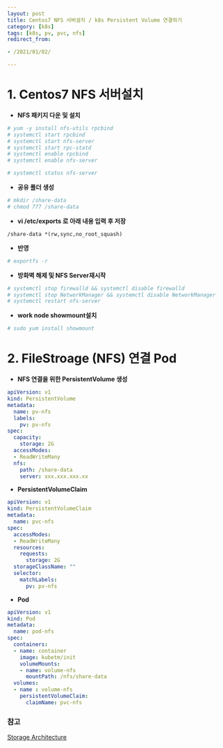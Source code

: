 ```yaml
---
layout: post 
title: Centos7 NFS 서버설치 / k8s Persistent Volume 연결하기 
category: [k8s]
tags: [k8s, pv, pvc, nfs]
redirect_from:

- /2021/01/02/

---
```


# 1. Centos7 **NFS 서버설치**

- **NFS 패키지 다운 및 설치**

```bash
# yum -y install nfs-utils rpcbind
# systemctl start rpcbind
# systemctl start nfs-server
# systemctl start rpc-statd
# systemctl enable rpcbind
# systemctl enable nfs-server
```

```bash
# systemctl status nfs-server
```

- **공유 폴더 생성**

```bash
# mkdir /share-data
# chmod 777 /share-data
```

- **vi /etc/exports 로 아래 내용 입력 후 저장**

```
/share-data *(rw,sync,no_root_squash)
```

- **반영**

```bash
# exportfs -r
```

- **방화벽 해제 및 NFS Server재시작**

```bash
# systemctl stop firewalld && systemctl disable firewalld
# systemctl stop NetworkManager && systemctl disable NetworkManager
# systemctl restart nfs-server
```

- **work node showmount설치**

```bash
# sudo yum install showmount
```

# 2. **FileStroage (NFS) 연결 Pod**

- **NFS 연결을 위한 PersistentVolume 생성**

```yaml
apiVersion: v1
kind: PersistentVolume
metadata:
  name: pv-nfs
  labels:
    pv: pv-nfs
spec:
  capacity:
    storage: 2G
  accessModes:
  - ReadWriteMany
  nfs:
    path: /share-data
    server: xxx.xxx.xxx.xx
```

- **PersistentVolumeClaim**

```yaml
apiVersion: v1
kind: PersistentVolumeClaim
metadata:
  name: pvc-nfs
spec:
  accessModes:
  - ReadWriteMany
  resources:
    requests:
      storage: 2G
  storageClassName: ""
  selector:
    matchLabels:
      pv: pv-nfs
```

- **Pod**

```yaml
apiVersion: v1
kind: Pod
metadata:
  name: pod-nfs
spec:
  containers:
  - name: container
    image: kubetm/init
    volumeMounts:
    - name: volume-nfs
      mountPath: /nfs/share-data
  volumes:
  - name : volume-nfs
    persistentVolumeClaim:
      claimName: pvc-nfs
```

### 참고

[Storage Architecture](https://kubetm.github.io/practice/architecture/storage-difm-diadf-9aa/)